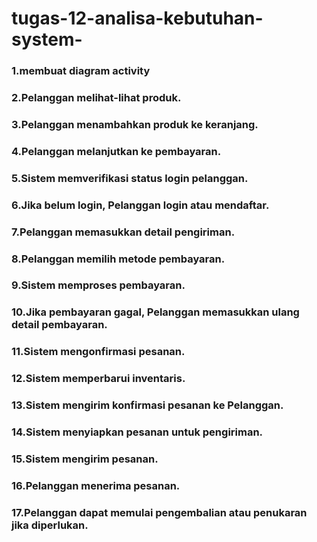 # tugas-12-analisa-kebutuhan-system-
### 1.membuat diagram activity
### 2.Pelanggan melihat-lihat produk.
### 3.Pelanggan menambahkan produk ke keranjang.
### 4.Pelanggan melanjutkan ke pembayaran.
### 5.Sistem memverifikasi status login pelanggan.
### 6.Jika belum login, Pelanggan login atau mendaftar.
### 7.Pelanggan memasukkan detail pengiriman.
### 8.Pelanggan memilih metode pembayaran.
### 9.Sistem memproses pembayaran.
### 10.Jika pembayaran gagal, Pelanggan memasukkan ulang detail pembayaran.
### 11.Sistem mengonfirmasi pesanan.
### 12.Sistem memperbarui inventaris.
### 13.Sistem mengirim konfirmasi pesanan ke Pelanggan.
### 14.Sistem menyiapkan pesanan untuk pengiriman.
### 15.Sistem mengirim pesanan.
### 16.Pelanggan menerima pesanan.
### 17.Pelanggan dapat memulai pengembalian atau penukaran jika diperlukan.
